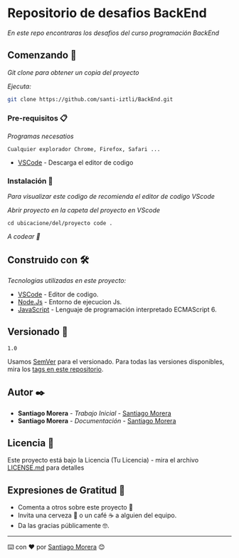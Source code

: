 # Repositorio de desafios BackEnd

_En este repo encontraras los desafios del curso programación BackEnd_

## Comenzando 🚀

_Git clone para obtener un copia del proyecto_

_Ejecuta:_

```bash
git clone https://github.com/santi-iztli/BackEnd.git
```

### Pre-requisitos 📋

_Programas necesatios_

```
Cualquier explorador Chrome, Firefox, Safari ...
```

- [VSCode](https://code.visualstudio.com/) - Descarga el editor de codigo

### Instalación 🔧

_Para visualizar este codigo de recomienda el editor de codigo VScode_

_Abrir proyecto en la capeta del proyecto en VScode_

```
cd ubicacione/del/proyecto code .
```

_A codear 🚀_

## Construido con 🛠️

_Tecnologias utilizadas en este proyecto:_

- [VSCode](https://code.visualstudio.com/) - Editor de codigo.
- [Node.Js](https://nodejs.org/es/docs/) - Entorno de ejecucion Js.
- [JavaScript](https://www.w3schools.com/js/js_es6.asp) - Lenguaje de programación interpretado ECMAScript 6.

## Versionado 📌

```
1.0
```

Usamos [SemVer](http://semver.org/) para el versionado. Para todas las versiones disponibles, mira los [tags en este repositorio](https://github.com/tu/proyecto/tags).

## Autor ✒️

- **Santiago Morera** - _Trabajo Inicial_ - [Santiago Morera](https://santi-iztli.github.io/portfolio/skills.html)
- **Santiago Morera** - _Documentación_ - [Santiago Morera](https://santi-iztli.github.io/portfolio/skills.html)

## Licencia 📄

Este proyecto está bajo la Licencia (Tu Licencia) - mira el archivo [LICENSE.md](LICENSE.md) para detalles

## Expresiones de Gratitud 🎁

- Comenta a otros sobre este proyecto 📢
- Invita una cerveza 🍺 o un café ☕ a alguien del equipo.
- Da las gracias públicamente 🤓.

---

⌨️ con ❤️ por [Santiago Morera](https://santi-iztli.github.io/portfolio/skills.html) 😊
